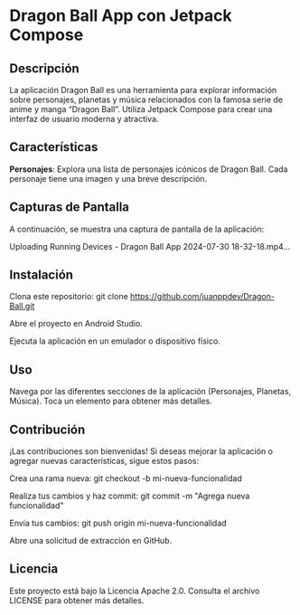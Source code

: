 # Dragon Ball App con Jetpack Compose

## Descripción
La aplicación Dragon Ball es una herramienta para explorar información sobre personajes, planetas y música relacionados con la famosa serie de anime y manga “Dragon Ball”. Utiliza Jetpack Compose para crear una interfaz de usuario moderna y atractiva.

## Características
**Personajes**: Explora una lista de personajes icónicos de Dragon Ball. Cada personaje tiene una imagen y una breve descripción.

## Capturas de Pantalla
A continuación, se muestra una captura de pantalla de la aplicación:

Uploading Running Devices - Dragon Ball App 2024-07-30 18-32-18.mp4…



## Instalación
Clona este repositorio: git clone https://github.com/juanppdev/Dragon-Ball.git

Abre el proyecto en Android Studio.

Ejecuta la aplicación en un emulador o dispositivo físico.

## Uso
Navega por las diferentes secciones de la aplicación (Personajes, Planetas, Música).
Toca un elemento para obtener más detalles.

## Contribución
¡Las contribuciones son bienvenidas! Si deseas mejorar la aplicación o agregar nuevas características, sigue estos pasos:

Crea una rama nueva: 
git checkout -b mi-nueva-funcionalidad

Realiza tus cambios y haz commit: git commit -m "Agrega nueva funcionalidad"

Envía tus cambios: git push origin mi-nueva-funcionalidad

Abre una solicitud de extracción en GitHub.

## Licencia
Este proyecto está bajo la Licencia Apache 2.0. Consulta el archivo LICENSE para obtener más detalles.
